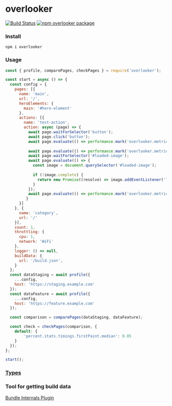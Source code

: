 # overlooker

[![Build Status](https://travis-ci.com/pyatyispyatil/overlooker.svg?branch=master)](https://travis-ci.com/pyatyispyatil/overlooker) [![npm overlooker package](https://img.shields.io/npm/v/overlooker)](https://npmjs.org/pyatyispyatil/overlooker)

### Install
```
npm i overlooker
```

### Usage
```js
const { profile, comparePages, checkPages } = require('overlooker');

const start = async () => {
  const config = {
    pages: [{
      name: 'main',
      url: '/',
      heroElements: {
        main: '#hero-element'
      },
      actions: [{
        name: 'test-action',
        action: async (page) => {
          await page.waitForSelector('button');
          await page.click('button');
          await page.evaluate(() => performance.mark('overlooker.metrics.timing:main-button.click'));
   
          await page.evaluate(() => performance.mark('overlooker.metrics.duration.start:image-loading'));
          await page.waitForSelector('#loaded-image');
          await page.evaluate(() => {
            const image = document.querySelector('#loaded-image');
   
            if (!image.complete) {
              return new Promise((resolve) => image.addEventListener('load', resolve));
            }
          });
          await page.evaluate(() => performance.mark('overlooker.metrics.duration.end:image-loading'));
         }
      }]
    }, {
      name: 'category',
      url: '/'
    }],
    count: 1,
    throttling: {
      cpu: 1,
      network: 'WiFi'
    },
    logger: () => null,
    buildData: {
      url: '/build.json',
    }
  };
  const dataStaging = await profile({
    ...config,
    host: 'https://staging.example.com'
  });
  const dataFeature = await profile({
    ...config,
    host: 'https://feature.example.com'
  });

  const comparison = comparePages(dataStaging, dataFeature);

  const check = checkPages(comparison, {
    default: {
        'percent.stats.timings.firstPaint.median': 0.05
    }
  });
};

start();
```

### [Types](https://github.com/pyatyispyatil/overlooker/blob/master/src/types.d.ts)

### Tool for getting build data
[Bundle Internals Plugin](https://github.com/smelukov/bundle-internals)
